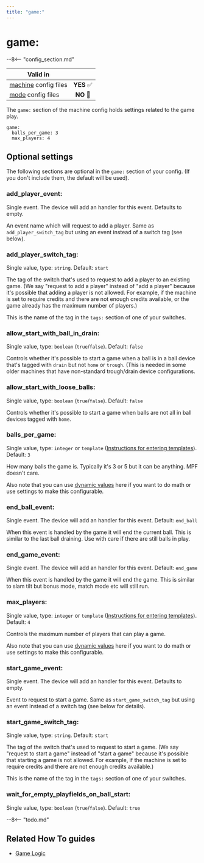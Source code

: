 ```yaml
---
title: "game:"
---
```


# game:


--8<-- "config_section.md"

| Valid in | |
|-----|:----:|
|[machine](instructions/machine_config.md) config files |**YES** :white_check_mark:|
|[mode](instructions/mode_config.md) config files|**NO** :no_entry_sign:|

The `game:` section of the machine config holds settings related to the
game play.

``` mpf-config
game:
  balls_per_game: 3
  max_players: 4
```

## Optional settings

The following sections are optional in the `game:` section of your
config. (If you don't include them, the default will be used).

### add_player_event:

Single event. The device will add an handler for this event. Defaults to
empty.

An event name which will request to add a player. Same as
`add_player_switch_tag` but using an event instead of a switch tag (see
below).

### add_player_switch_tag:

Single value, type: `string`. Default: `start`

The tag of the switch that's used to request to add a player to an
existing game. (We say "request to add a player" instead of "add a
player" because it's possible that adding a player is not allowed. For
example, if the machine is set to require credits and there are not
enough credits available, or the game already has the maximum number of
players.)

This is the name of the tag in the `tags:` section of one of your
switches.

### allow_start_with_ball_in_drain:

Single value, type: `boolean` (`true`/`false`). Default: `false`

Controls whether it's possible to start a game when a ball is in a ball
device that's tagged with `drain` but not `home` or `trough`. (This is
needed in some older machines that have non-standard trough/drain device
configurations.

### allow_start_with_loose_balls:

Single value, type: `boolean` (`true`/`false`). Default: `false`

Controls whether it's possible to start a game when balls are not all
in ball devices tagged with `home`.

### balls_per_game:

Single value, type: `integer` or `template`
([Instructions for entering templates](instructions/dynamic_values.md)). Default: `3`

How many balls the game is. Typically it's 3 or 5 but it can be
anything. MPF doesn't care.

Also note that you can use
[dynamic values](instructions/dynamic_values.md) here if you want to do math or use settings to make this
configurable.

### end_ball_event:

Single event. The device will add an handler for this event. Default:
`end_ball`

When this event is handled by the game it will end the current ball.
This is similar to the last ball draining. Use with care if there are
still balls in play.

### end_game_event:

Single event. The device will add an handler for this event. Default:
`end_game`

When this event is handled by the game it will end the game. This is
similar to slam tilt but bonus mode, match mode etc will still run.

### max_players:

Single value, type: `integer` or `template`
([Instructions for entering templates](instructions/dynamic_values.md)). Default: `4`

Controls the maximum number of players that can play a game.

Also note that you can use
[dynamic values](instructions/dynamic_values.md) here if you want to do math or use settings to make this
configurable.

### start_game_event:

Single event. The device will add an handler for this event. Defaults to
empty.

Event to request to start a game. Same as `start_game_switch_tag` but
using an event instead of a switch tag (see below for details).

### start_game_switch_tag:

Single value, type: `string`. Default: `start`

The tag of the switch that's used to request to start a game. (We say
"request to start a game" instead of "start a game" because it's
possible that starting a game is not allowed. For example, if the
machine is set to require credits and there are not enough credits
available.)

This is the name of the tag in the `tags:` section of one of your
switches.

### wait_for_empty_playfields_on_ball_start:

Single value, type: `boolean` (`true`/`false`). Default: `true`

--8<-- "todo.md"

## Related How To guides

* [Game Logic](../game_logic/index.md)

